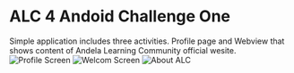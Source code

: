 # ALC 4 Andoid Challenge One
Simple application includes three activities. Profile page and Webview that shows content of Andela Learning Community official wesite.
![Profile Screen](https://user-images.githubusercontent.com/7289610/61182411-5d4b2d80-a63b-11e9-8689-2b543634977d.jpg)
![Welcom Screen](https://user-images.githubusercontent.com/7289610/61182412-5d4b2d80-a63b-11e9-8cf4-dfbf922d7326.jpg)
![About ALC](https://user-images.githubusercontent.com/7289610/61182414-5fad8780-a63b-11e9-8e0f-f3b76e23ce07.jpg)

